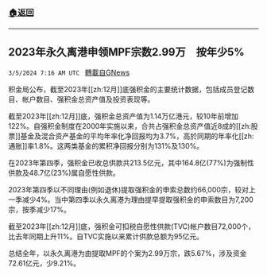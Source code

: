 ###  [:house:返回](README.md)
---


## 2023年永久离港申领MPF宗数2.99万　按年少5%
`3/5/2024 7:16 AM UTC ` [轉載自GNews](https://gnews.org/articles/2366224)

积金局公布，截至2023年[[zh:12月]]底强积金的主要统计数据，包括成员登记数目、帐户数目、强积金总资产值及投资表现等。

截至2023年[[zh:12月]]底，强积金总资产值为1.14万亿港元，较10年前增加122%。自强积金制度在2000年实施以来，合共占强积金总资产值近8成的[[zh:股票]]基金及混合资产基金的平均年率化净回报均为3.7%，高於同期的年率化[[zh:通胀]]率1.8%。这两类基金的累积净回报分别为131%及130%。

在2023年第四季，强积金已收总供款共213.5亿元，其中164.8亿(77%)为强制性供款及48.7亿(23%)属自愿性供款。

2023年第四季以不同理由(例如退休)提取强积金的申索总数约66,000宗，较对上一季减少4%。当中第四季以永久离港为理由提早提取强积金的申索数目为7,200宗，按季减少17%。

截至2023年[[zh:12月]]底，强积金可扣税自愿性供款(TVC)帐户数目72,000个，比去年同期上升11%。自TVC实施以来累计供款总额为95亿元。

总结全年，以永久离港为由提取MPF的个案为2.99万宗，跌5.67%，涉及资金72.61亿元，少9.21%。
